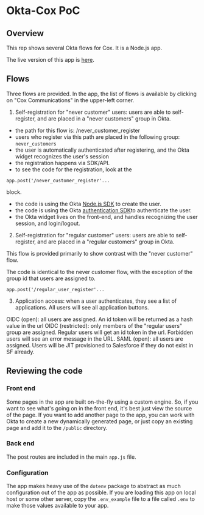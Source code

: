 # Okta-Cox PoC #

## Overview ##
This rep shows several Okta flows for Cox. It is a Node.js app.

The live version of this app is [here](https://okta-cox.herokuapp.com).

## Flows ##

Three flows are provided. In the app, the list of flows is available by clicking on "Cox Communications" in the upper-left corner.

1. Self-registration for "never customer" users: users are able to self-register, and are placed in a "never customers" group in Okta.

* the path for this flow is: /never_customer_register
* users who register via this path are placed in the following group: `never_customers`
* the user is automatically authenticated after registering, and the Okta widget recognizes the user's session
* the registration happens via SDK/API.
* to see the code for the registration, look at the

```app.post('/never_customer_register'...```

block.

* the code is using the Okta [Node.js SDK](https://github.com/okta/okta-sdk-nodejs) to create the user.
* the code is using the Okta [authentication SDK](https://github.com/okta/okta-auth-js)to authenticate the user.
* the Okta widget lives on the front-end, and handles recognizing the user session, and login/logout.

2. Self-registration for "regular customer" users: users are able to self-register, and are placed in a "regular customers" group in Okta.

This flow is provided primarily to show contrast with the "never customer" flow.

The code is identical to the never customer flow, with the exception of the group id that users are assigned to.

```app.post('/regular_user_register'...```

3. Application access: when a user authenticates, they see a list of applications. All users will see all application buttons.

OIDC (open): all users are assigned. An id token will be returned as a hash value in the url
OIDC (restricted): only members of the "regular users" group are assigned. Regular users will get an id token in the url. Forbidden users will see an error message in the URL.
SAML (open): all users are assigned. Users will be JIT provisioned to Salesforce if they do not exist in SF already.

## Reviewing the code ##

### Front end ###
Some pages in the app are built on-the-fly using a custom engine. So, if you want to see what's going on in the front end, it's best just view the source of the page. If you want to add another page to the app, you can work with Okta to create a new dynamically generated page, or just copy an existing page and add it to the `/public` directory.

### Back end ###
The post routes are included in the main `app.js` file.

### Configuration ###
The app makes heavy use of the `dotenv` package to abstract as much configuration out of the app as possible. If you are loading this app on local host or some other server, copy the `.env_example` file to a file called `.env` to make those values available to your app.
